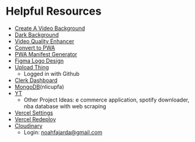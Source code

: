 # Helpful Resources

- [Create A Video Background](https://www.youtube.com/watch?v=JcYMICpVTCA)
- [Dark Background](https://www.youtube.com/watch?v=9sNQFJAb3Ss)
- [Video Quality Enhancer](https://clideo.com/video-enhancer)
- [Convert to PWA](https://www.youtube.com/watch?v=c-L5TCdyeIk)
- [PWA Manifest Generator](https://www.simicart.com/manifest-generator.html/)
- [Figma Logo Design](https://www.figma.com/file/jyiUanaME1fWyaR8el6EUV/Synqly?type=design&node-id=0-1&mode=design&t=YqpGNf8XIVtBrqUs-0)
- [Upload Thing](https://uploadthing.com/dashboard/4uwisvotrk/files)
  - Logged in with Github
- [Clerk Dashboard](https://dashboard.clerk.com/apps/app_2YTlBjVWiKloj6ktYZWmnQcPvoW/instances/ins_2YTlBlgPcjg9o168tIE6PjlI4sk)
- [MongoDB](https://cloud.mongodb.com/v2/655d309cc91a815264a9d233#/overview)(nlicupfa)
- [YT](https://www.youtube.com/watch?v=O5cmLDVTgAs&t=352s)
  - Other Project Ideas: e commerce application, spotify downloader, nba database with web scraping
- [Vercel Settings](https://vercel.com/noahfajarda/synqly/2oH8Lm5mpUouhSVBuU2gT9CGFosg)
- [Vercel Redeploy](https://synqly.vercel.app/)
- [Cloudinary](https://console.cloudinary.com/console/c-a93be4c19875cf5fd32251bfff624e/media_library/folders/c5ffce1e3f093dc3c8b625c03f86299144)
  - Login: noahfajarda@gmail.com
